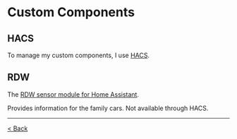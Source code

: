 # Custom Components

## HACS

To manage my custom components, I use [HACS](https://hacs.xyz/).

## RDW

The [RDW sensor module for Home Assistant](https://github.com/eelcohn/home-assistant-rdw/).

Provides information for the family cars. Not available through HACS.

* * *

[< Back](./)
